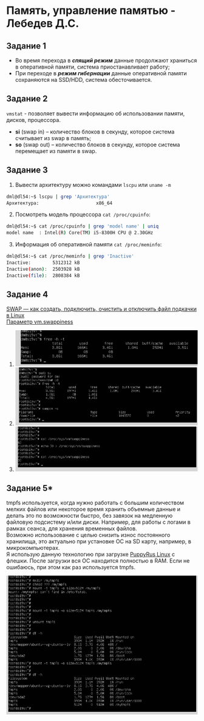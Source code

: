 # Память, управление памятью - Лебедев Д.С.
## Задание 1
- Во время перехода в ***спящий режим*** данные продолжают храниться в оперативной памяти, система приостанавливает работу;
 - При переходе в ***режим гибернации*** данные оперативной памяти сохраняются на SSD/HDD, система обесточивается.

## Задание 2
`vmstat` - позволяет вывести информацию об использовании памяти, дисков, процессора.   
- **si** (swap in) – количество блоков в секунду, которое система считывает из swap в память;
- **so** (swap out) – количество блоков в секунду, которое система перемещает из памяти в swap.

## Задание 3
1. Вывести архитектуру можно командами `lscpu` или `uname -m`
```bash
dml@dl54:~$ lscpu | grep 'Архитектура'
Архитектура:                     x86_64
```
2.  Посмотреть модель процессора `cat /proc/cpuinfo`:
```bash
dml@dl54:~$ cat /proc/cpuinfo | grep 'model name' | uniq
model name	: Intel(R) Core(TM) i5-8300H CPU @ 2.30GHz
```
3. Информация об оперативной памяти `cat /proc/meminfo`:
```bash
dml@dl54:~$ cat /proc/meminfo | grep 'Inactive'
Inactive:        5312312 kB
Inactive(anon):  2503928 kB
Inactive(file):  2808384 kB
```

## Задание 4
[SWAP — как создать, подключить, очистить и отключить файл подкачки в Linux](https://sheensay.ru/swap)  
[Параметр vm.swappiness](https://help.ubuntu.ru/wiki/swap#%D0%BF%D0%B0%D1%80%D0%B0%D0%BC%D0%B5%D1%82%D1%80_vmswappiness)

1. ![](_attachments/02.02_SLINB-19_1.png)
4.  ![](_attachments/02.02_SLINB-19_4-5.png)
6. ![](_attachments/02.02_SLINB-19_6.png)

## Задание 5*
tmpfs используется, когда нужно работать с большим количеством мелких файлов или некоторое время хранить объемные данные и делать это по возможности быстро, без завязок на медленную файловую подсистему и/или диски. Например, для работы с логами в рамках сеанса, для хранения временных файлов.  
Возможно использование с целью снизить износ постоянного хранилища, это актуально при установке ОС на SD карту, например, в микрокомпьютерах.  
Я использую данную технологию при загрузке [PuppyRus Linux](https://ru.wikipedia.org/wiki/PuppyRus_Linux) с флешки. После загрузки вся ОС находится полностью в RAM. Если не ошибаюсь, при этом как раз используется tmpfs.

![](_attachments/02.02_SLINB-19_*.png)
